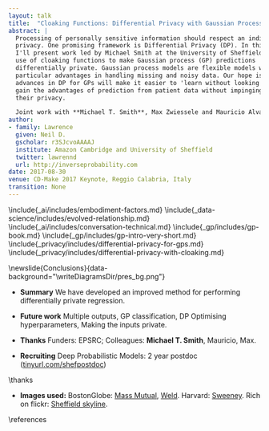 ```yaml
---
layout: talk
title:  "Cloaking Functions: Differential Privacy with Gaussian Processes"
abstract: | 
  Processing of personally sensitive information should respect an individual's
  privacy. One promising framework is Differential Privacy (DP). In this talk
  I'll present work led by Michael Smith at the University of Sheffield on the
  use of cloaking functions to make Gaussian process (GP) predictions
  differentially private. Gaussian process models are flexible models with
  particular advantages in handling missing and noisy data. Our hope is that
  advances in DP for GPs will make it easier to 'learn without looking', i.e.
  gain the advantages of prediction from patient data without impinging on
  their privacy.

  Joint work with **Michael T. Smith**, Max Zwiessele and Mauricio Alvarez
author:
- family: Lawrence
  given: Neil D.
  gscholar: r3SJcvoAAAAJ
  institute: Amazon Cambridge and University of Sheffield
  twitter: lawrennd
  url: http://inverseprobability.com
date: 2017-08-30
venue: CD-Make 2017 Keynote, Reggio Calabria, Italy
transition: None
---
```


\include{_ai/includes/embodiment-factors.md}
\include{_data-science/includes/evolved-relationship.md}
\include{_ai/includes/conversation-technical.md}
\include{_gp/includes/gp-book.md}
\include{_gp/includes/gp-intro-very-short.md}
\include{_privacy/includes/differential-privacy-for-gps.md}
\include{_privacy/includes/differential-privacy-with-cloaking.md}


\newslide{Conclusions}{data-background="\writeDiagramsDir/pres_bg.png"}

* **Summary** We have developed an improved method for performing
differentially private regression.

* **Future work** Multiple outputs, GP classification, DP Optimising
hyperparameters, Making the inputs private.

* **Thanks** Funders: EPSRC; Colleagues: **Michael T. Smith**, Mauricio, Max.

* **Recruiting** Deep Probabilistic Models: 2 year postdoc ([tinyurl.com/shefpostdoc](http://tinyurl.com/shefpostdoc))


\thanks

* **Images used:** BostonGlobe: [Mass
Mutual](https://c.o0bg.com/rf/image_960w/Boston/2011-2020/2015/05/29/BostonGlobe.com/Business/Images/MassMutual_04.jpg),
[Weld](https://c.o0bg.com/rf/image_960w/Boston/2011-2020/2014/10/20/BostonGlobe.com/Metro/Images/Gov.%20Bill%20Weld%201-100425.jpg).
Harvard: [Sweeney](http://www.gov.harvard.edu/files/Sweeney6crop.jpg).
Rich on flickr: [Sheffield
skyline](https://www.flickr.com/photos/rich_b1982/13114665103/in/pool-sheffieldskyline/).

\references

<!--###  {.allowframebreaks data-background="\writeDiagramsDir/pres_bg.png"}

* [**The go-to book on differential privacy, by Dwork and Roth;**\
]{style="margin-left:-50px;"} Dwork, Cynthia, and Aaron Roth. "The
algorithmic foundations of differential privacy." Theoretical Computer
Science 9.3-4 (2013): 211-407.
[link](https://www.cis.upenn.edu/~aaroth/Papers/privacybook.pdf)

* [**Original basis of applying DP to GPs;**\
]{style="margin-left:-50px;"} Hall, Rob, Alessandro Rinaldo, and Larry
Wasserman. "Differential privacy for functions and functional data." The
Journal of Machine Learning Research 14.1 (2013): 703-727.
[link](http://www.stat.cmu.edu/~arinaldo/papers/hall13a.pdf)


* [**Articles about the Massachusetts privacy debate**\
]{style="margin-left:-50px;"} Barth-Jones, Daniel C.
"The 're-identification' of Governor William Weld's medical information: a
critical re-examination of health data identification risks and privacy
protections, then and now." Then and Now (June 4, 2012) (2012).
[link](http://papers.ssrn.com/sol3/papers.cfm?abstract_id=2076397)


* Ohm, Paul. "Broken promises of privacy: Responding to the surprising
failure of anonymization." UCLA Law Review 57 (2010): 1701.
[link](https://epic.org/privacy/reidentification/ohm_article.pdf)

* Narayanan, Arvind, and Edward W. Felten. "No silver bullet:
De-identification still doesn’t work." White Paper (2014).
[link](http://randomwalker.info/publications/no-silver-bullet-de-identification.pdf)

* Howell, N. Data from a partial census of the !kung san, dobe. 1967-1969.
<https://public.tableau.com/profile/john.marriott\#!/vizhome/kung-san/Attributes>, 1967.
-->





